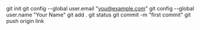 git init
git config --global user.email "you@example.com"
  git config --global user.name "Your Name"
git add .
git status
git commit -m "first commit"
git push origin link
